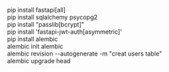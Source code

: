 pip install fastapi[all]
<br>
pip install sqlalchemy psycopg2
<br>
pip install "passlib[bcrypt]"
<br>
pip install 'fastapi-jwt-auth[asymmetric]'
<br>
pip install alembic
<br>
alembic init alembic
<br>
alembic revision --autogenerate -m "creat users table"
<br>
alembic upgrade head
